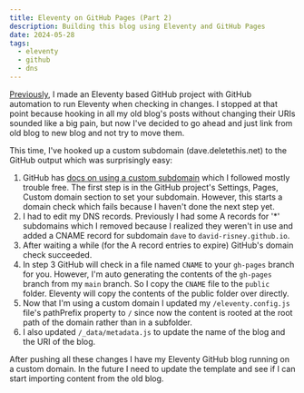 ```yaml
---
title: Eleventy on GitHub Pages (Part 2)
description: Building this blog using Eleventy and GitHub Pages
date: 2024-05-28
tags:
  - eleventy
  - github
  - dns
---
```

[Previously](eleventy-github-pages.md), I made an Eleventy based GitHub project with GitHub automation to run Eleventy when checking in changes. I stopped at that point because hooking in all my old blog's posts without changing their URIs sounded like a big pain, but now I've decided to go ahead and just link from old blog to new blog and not try to move them.

This time, I've hooked up a custom subdomain (dave.deletethis.net) to the GitHub output which was surprisingly easy:

1. GitHub has [docs on using a custom subdomain](https://docs.github.com/en/pages/configuring-a-custom-domain-for-your-github-pages-site/managing-a-custom-domain-for-your-github-pages-site#configuring-a-subdomain) which I followed mostly trouble free. The first step is in the GitHub project's Settings, Pages, Custom domain section to set your subdomain. However, this starts a domain check which fails because I haven't done the next step yet.
2. I had to edit my DNS records. Previously I had some A records for '*' subdomains which I removed because I realized they weren't in use and added a CNAME record for subdomain `dave` to `david-risney.github.io`.
3. After waiting a while (for the A record entries to expire) GitHub's domain check succeeded.
4. In step 3 GitHub will check in a file named `CNAME` to your `gh-pages` branch for you. However, I'm auto generating the contents of the `gh-pages` branch from my `main` branch. So I copy the `CNAME` file to the `public` folder. Eleventy will copy the contents of the public folder over directly.
5. Now that I'm using a custom domain I updated my `/eleventy.config.js` file's pathPrefix property to `/` since now the content is rooted at the root path of the domain rather than in a subfolder.
6. I also updated `/_data/metadata.js` to update the name of the blog and the URI of the blog.

After pushing all these changes I have my Eleventy GitHub blog running on a custom domain. In the future I need to update the template and see if I can start importing content from the old blog.